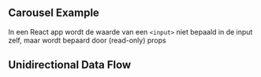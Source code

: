 Carousel Example
----------------

In een React app wordt de waarde van een `<input>` niet bepaald in de input zelf, maar wordt bepaard door (read-only) props

## Unidirectional Data Flow
